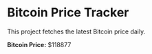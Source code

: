# Bitcoin Price Tracker

This project fetches the latest Bitcoin price daily.

**Bitcoin Price:** $118877
